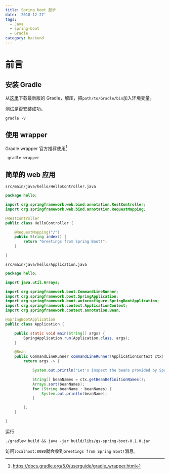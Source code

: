 ```yaml
---
title: Spring boot 起步
date: '2018-12-27'
tags:
  - Java
  - spring-boot
  - Gradle
category: backend
---
```


# 前言


## 安装 Gradle

从[这里](https://gradle.org/next-steps/?version=5.0&format=all)下载最新版的 Gradle，解压，把`path/to/Gradle/bin`加入环境变量。

测试是否安装成功。

```shell
gradle -v
 ```

## 使用 wrapper

Gradle wrapper 官方推荐使用[^2]
```shell
 gradle wrapper
 ```


 [^1]: https://spring.io/guides/gs/spring-boot/
 [^2]: https://docs.gradle.org/5.0/userguide/gradle_wrapper.html


## 简单的 web 应用

`src/main/java/hello/HelloController.java`

```java
package hello;

import org.springframework.web.bind.annotation.RestController;
import org.springframework.web.bind.annotation.RequestMapping;

@RestController
public class HelloController {

    @RequestMapping("/")
    public String index() {
        return "Greetings from Spring Boot!";
    }

}
```

`src/main/java/hello/Application.java`

```java
package hello;

import java.util.Arrays;

import org.springframework.boot.CommandLineRunner;
import org.springframework.boot.SpringApplication;
import org.springframework.boot.autoconfigure.SpringBootApplication;
import org.springframework.context.ApplicationContext;
import org.springframework.context.annotation.Bean;

@SpringBootApplication
public class Application {

    public static void main(String[] args) {
        SpringApplication.run(Application.class, args);
    }

    @Bean
    public CommandLineRunner commandLineRunner(ApplicationContext ctx) {
        return args -> {

            System.out.println("Let's inspect the beans provided by Spring Boot:");

            String[] beanNames = ctx.getBeanDefinitionNames();
            Arrays.sort(beanNames);
            for (String beanName : beanNames) {
                System.out.println(beanName);
            }

        };
    }

}
```

运行

```shell
./gradlew build && java -jar build/libs/gs-spring-boot-0.1.0.jar
```

访问`localhost:8080`就会收到`Greetings from Spring Boot!`消息。
